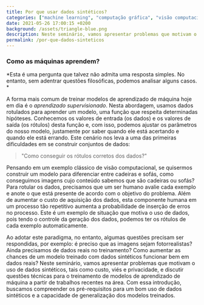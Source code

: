 ```yaml
---
title: Por que usar dados sintéticos?
categories: ["machine learning", "computação gráfica", "visão computacional", "dados sintéticos", "IMPA"]
date: 2021-05-26 17:00:15 +0200
background: /assets/triangle-blue.png
description: Neste seminário, vamos apresentar problemas que motivam o uso de dados sintéticos e discutir questões técnicas para o treinamento de modelos de aprendizado de máquina a partir de trabalhos recentes na área.
permalink: /por-que-dados-sinteticos
---
```


### Como as máquinas aprendem?

*Esta é uma pergunta que talvez não admita uma resposta simples. No entanto, sem adentrar questões filosóficas, podemos analisar alguns casos. *

A forma mais comum de treinar modelos de aprendizado de máquina hoje em dia é o *aprendizado supervisionado*. Nesta abordagem, usamos dados rotulados para aprender um modelo, uma função que respeita determinadas hipóteses. Conhecemos os valores de entrada (os dados) e os valores de saída (os rótulos) desta função e, com isso, podemos ajustar os parâmetros do nosso modelo, justamente por saber quando ele está acertando e quando ele está errando. Este cenário nos leva a uma das primeiras dificuldades em se construir conjuntos de dados: 

> "Como conseguir os rótulos corretos dos dados?"

Pensando em um exemplo clássico de visão computacional, se quisermos construir um modelo para diferenciar entre cadeiras e sofás, como conseguimos imagens cujo conteúdo sabemos que são cadeiras ou sofás? Para rotular os dados, precisamos que um ser humano avalie cada exemplo e anote o que está presente de acordo com o objetivo do problema. Além de aumentar o custo de aquisição dos dados, esta componente humana em um processo tão repetitivo aumenta a probabilidade de inserção de erros no processo. Este é um exemplo de situação que motiva o uso de dados, pois tendo o controle da geração dos dados, podemos ter os rótulos de cada exemplo automaticamente.

Ao adotar este paradigma, no entanto, algumas questões precisam ser respondidas, por exemplo: é preciso que as imagens sejam fotorrealistas? Ainda precisamos de dados reais no treinamento? Como aumentar as chances de um modelo treinado com dados sintéticos funcionar bem em dados reais? Neste seminário, vamos apresentar problemas que motivam o uso de dados sintéticos, tais como custo, viés e privacidade, e discutir questões técnicas para o treinamento de modelos de aprendizado de máquina a partir de trabalhos recentes na área. Com essa introdução, buscamos compreender os pré-requisitos para um bom uso de dados sintéticos e a capacidade de generalização dos modelos treinados.